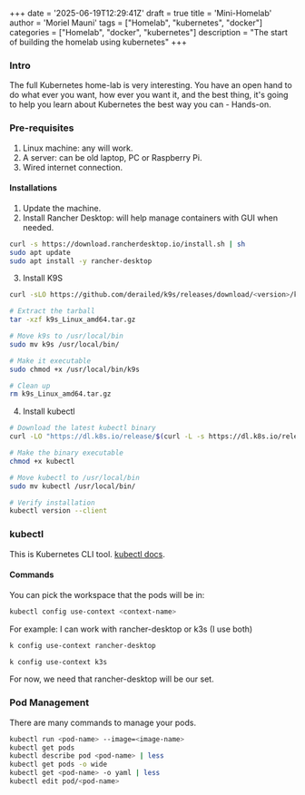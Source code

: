 +++
date = '2025-06-19T12:29:41Z'
draft = true
title = 'Mini-Homelab'
author = 'Moriel Mauni'
tags = ["Homelab", "kubernetes", "docker"]
categories = ["Homelab", "docker", "kubernetes"]
description = "The start of building the homelab using kubernetes"
+++

### Intro 

The full Kubernetes home-lab is very interesting. You have an open hand to do what ever you want, how ever you want it, and the best thing, it's going to help you learn about Kubernetes the best way you can - Hands-on.

### Pre-requisites

1. Linux machine: any will work.
2. A server: can be old laptop, PC or Raspberry Pi.
3. Wired internet connection.

#### Installations
1. Update the machine.
2. Install Rancher Desktop: will help manage containers with GUI when needed.
```bash 
curl -s https://download.rancherdesktop.io/install.sh | sh
sudo apt update
sudo apt install -y rancher-desktop
```

3. Install K9S
```bash 
curl -sLO https://github.com/derailed/k9s/releases/download/<version>/k9s_Linux_amd64.tar.gz

# Extract the tarball
tar -xzf k9s_Linux_amd64.tar.gz

# Move k9s to /usr/local/bin
sudo mv k9s /usr/local/bin/

# Make it executable
sudo chmod +x /usr/local/bin/k9s

# Clean up
rm k9s_Linux_amd64.tar.gz
```

4. Install kubectl
```bash 
# Download the latest kubectl binary
curl -LO "https://dl.k8s.io/release/$(curl -L -s https://dl.k8s.io/release/stable.txt)/bin/linux/amd64/kubectl"

# Make the binary executable
chmod +x kubectl

# Move kubectl to /usr/local/bin
sudo mv kubectl /usr/local/bin/

# Verify installation
kubectl version --client
```

### kubectl 

This is Kubernetes CLI tool. [kubectl docs](https://kubernetes.io/docs/reference/kubectl/).

#### Commands

You can pick the workspace that the pods will be in:
```bash 
kubectl config use-context <context-name>
```

For example: I can work with rancher-desktop or k3s (I use both)
```bash 
k config use-context rancher-desktop 
```

```bash 
k config use-context k3s 
```

For now, we need that rancher-desktop will be our set.

### Pod Management

There are many commands to manage your pods. 

```bash
kubectl run <pod-name> --image=<image-name>
kubectl get pods
kubectl describe pod <pod-name> | less
kubectl get pods -o wide
kubectl get <pod-name> -o yaml | less
kubectl edit pod/<pod-name>
```



